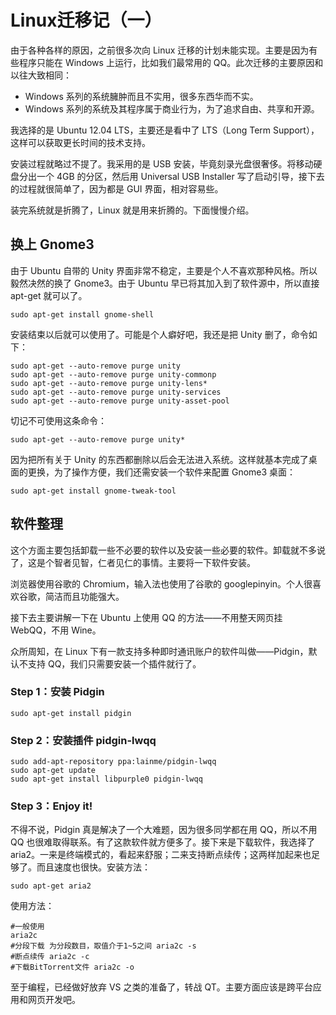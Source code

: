# Linux迁移记（一）


由于各种各样的原因，之前很多次向 Linux 迁移的计划未能实现。主要是因为有些程序只能在 Windows 上运行，比如我们最常用的 QQ。此次迁移的主要原因和以往大致相同：

* Windows 系列的系统臃肿而且不实用，很多东西华而不实。
* Windows 系列的系统及其程序属于商业行为，为了追求自由、共享和开源。

我选择的是 Ubuntu 12.04 LTS，主要还是看中了 LTS（Long Term Support），这样可以获取更长时间的技术支持。

安装过程就略过不提了。我采用的是 USB 安装，毕竟刻录光盘很奢侈。将移动硬盘分出一个 4GB 的分区，然后用 Universal USB Installer 写了启动引导，接下去的过程就很简单了，因为都是 GUI 界面，相对容易些。

装完系统就是折腾了，Linux 就是用来折腾的。下面慢慢介绍。

## 换上 Gnome3

由于 Ubuntu 自带的 Unity 界面非常不稳定，主要是个人不喜欢那种风格。所以毅然决然的换了 Gnome3。由于 Ubuntu 早已将其加入到了软件源中，所以直接 apt-get 就可以了。

```shell
sudo apt-get install gnome-shell
```

安装结束以后就可以使用了。可能是个人癖好吧，我还是把 Unity 删了，命令如下：

```shell
sudo apt-get --auto-remove purge unity
sudo apt-get --auto-remove purge unity-commonp
sudo apt-get --auto-remove purge unity-lens*
sudo apt-get --auto-remove purge unity-services
sudo apt-get --auto-remove purge unity-asset-pool
```

切记不可使用这条命令：

```shell
sudo apt-get --auto-remove purge unity*
```

因为把所有关于 Unity 的东西都删除以后会无法进入系统。这样就基本完成了桌面的更换，为了操作方便，我们还需安装一个软件来配置 Gnome3 桌面：

```shell
sudo apt-get install gnome-tweak-tool
```

## 软件整理

这个方面主要包括卸载一些不必要的软件以及安装一些必要的软件。卸载就不多说了，这是个智者见智，仁者见仁的事情。主要将一下软件安装。

浏览器使用谷歌的 Chromium，输入法也使用了谷歌的 googlepinyin。个人很喜欢谷歌，简洁而且功能强大。

接下去主要讲解一下在 Ubuntu 上使用 QQ 的方法——不用整天网页挂 WebQQ，不用 Wine。

众所周知，在 Linux 下有一款支持多种即时通讯账户的软件叫做——Pidgin，默认不支持 QQ，我们只需要安装一个插件就行了。

### Step 1：安装 Pidgin

```shell
sudo apt-get install pidgin
```

### Step 2：安装插件 pidgin-lwqq

```shell
sudo add-apt-repository ppa:lainme/pidgin-lwqq
sudo apt-get update
sudo apt-get install libpurple0 pidgin-lwqq
```

### Step 3：Enjoy it!

不得不说，Pidgin 真是解决了一个大难题，因为很多同学都在用 QQ，所以不用 QQ 也很难取得联系。有了这款软件就方便多了。接下来是下载软件，我选择了 aria2。一来是终端模式的，看起来舒服；二来支持断点续传；这两样加起来也足够了。而且速度也很快。安装方法：

```shell
sudo apt-get aria2
```

使用方法：

```shell
#一般使用
aria2c
#分段下载 为分段数目，取值介于1~5之间 aria2c -s
#断点续传 aria2c -c
#下载BitTorrent文件 aria2c -o
```

至于编程，已经做好放弃 VS 之类的准备了，转战 QT。主要方面应该是跨平台应用和网页开发吧。
